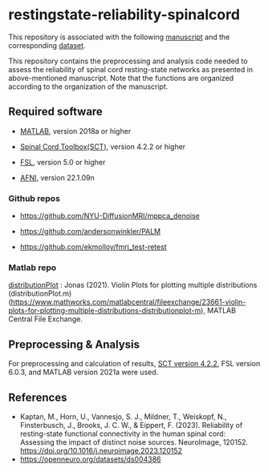 # restingstate-reliability-spinalcord

This repository is associated with the following [manuscript](https://doi.org/10.1016/j.neuroimage.2023.12015) and the corresponding [dataset](https://openneuro.org/datasets/ds004386).

This repository contains the preprocessing and analysis code needed to assess the reliability of spinal cord resting-state networks as presented in above-mentioned manuscript. Note that the functions are organized according to the organization of the manuscript.  

## Required software
- [MATLAB](https://www.mathworks.com/products/matlab.html), version 2018a or higher

- [Spinal Cord Toolbox(SCT)](https://spinalcordtoolbox.com/en/latest/), version 4.2.2 or higher

- [FSL](https://fsl.fmrib.ox.ac.uk/fsl/fslwiki), version 5.0 or higher

- [AFNI](https://afni.nimh.nih.gov/),  version 22.1.09n

### Github repos
- https://github.com/NYU-DiffusionMRI/mppca_denoise

- https://github.com/andersonwinkler/PALM

- https://github.com/ekmolloy/fmri_test-retest

### Matlab repo
[distributionPlot](https://github.com/eippertlab/zshim-spinalcord/tree/main/ZShim_Results/Step2_CalculateResults/Helper_Code/Figure_Code/distributionPlot/distributionPlot) :
Jonas (2021). Violin Plots for plotting multiple distributions (distributionPlot.m) (https://www.mathworks.com/matlabcentral/fileexchange/23661-violin-plots-for-plotting-multiple-distributions-distributionplot-m), MATLAB Central File Exchange.


## Preprocessing & Analysis
For preprocessing and calculation of results, [SCT version 4.2.2](https://github.com/spinalcordtoolbox/spinalcordtoolbox/releases/tag/4.2.2), FSL version 6.0.3, and MATLAB version 2021a were used.

## References
- Kaptan, M., Horn, U., Vannesjo, S. J., Mildner, T., Weiskopf, N., Finsterbusch, J., Brooks, J. C. W., & Eippert, F. (2023). Reliability of resting-state functional connectivity in the human spinal cord: Assessing the impact of distinct noise sources. NeuroImage, 120152. https://doi.org/10.1016/j.neuroimage.2023.120152
- https://openneuro.org/datasets/ds004386
